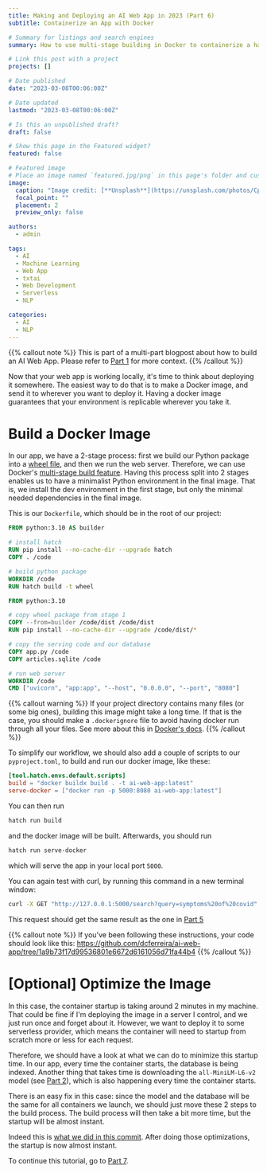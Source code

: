 ```yaml
---
title: Making and Deploying an AI Web App in 2023 (Part 6)
subtitle: Containerize an App with Docker

# Summary for listings and search engines
summary: How to use multi-stage building in Docker to containerize a hatch project with a web app.

# Link this post with a project
projects: []

# Date published
date: "2023-03-08T00:06:00Z"

# Date updated
lastmod: "2023-03-08T00:06:00Z"

# Is this an unpublished draft?
draft: false

# Show this page in the Featured widget?
featured: false

# Featured image
# Place an image named `featured.jpg/png` in this page's folder and customize its options here.
image:
  caption: "Image credit: [**Unsplash**](https://unsplash.com/photos/CpkOjOcXdUY)"
  focal_point: ""
  placement: 2
  preview_only: false

authors:
  - admin

tags:
  - AI
  - Machine Learning
  - Web App
  - txtai
  - Web Development
  - Serverless
  - NLP

categories:
  - AI
  - NLP
---
```


{{% callout note %}}
This is part of a multi-part blogpost about how to build an AI Web App.
Please refer to [Part 1](/post/2023-03-01-ai-web-app) for more context.
{{% /callout %}}

Now that your web app is working locally, it's time to think about deploying it somewhere.
The easiest way to do that is to make a Docker image, and send it to wherever you want to deploy it.
Having a docker image guarantees that your environment is replicable wherever you take it.

# Build a Docker Image

In our app, we have a 2-stage process: first we build our Python package into a [wheel file](https://pythonwheels.com/),
and then we run the web server.
Therefore, we can use Docker's [multi-stage build feature](https://docs.docker.com/build/building/multi-stage/).
Having this process split into 2 stages enables us to have a minimalist Python environment in the final image.
That is, we install the dev environment in the first stage, but only the minimal needed dependencies in the final image.

This is our `Dockerfile`, which should be in the root of our project:

```Dockerfile
FROM python:3.10 AS builder

# install hatch
RUN pip install --no-cache-dir --upgrade hatch
COPY . /code

# build python package
WORKDIR /code
RUN hatch build -t wheel

FROM python:3.10

# copy wheel package from stage 1
COPY --from=builder /code/dist /code/dist
RUN pip install --no-cache-dir --upgrade /code/dist/*

# copy the serving code and our database
COPY app.py /code
COPY articles.sqlite /code

# run web server
WORKDIR /code
CMD ["uvicorn", "app:app", "--host", "0.0.0.0", "--port", "8080"]

```

{{% callout warning %}}
If your project directory contains many files (or some big ones), building this image might take a long time.
If that is the case, you should make a `.dockerignore` file to avoid having docker run through all your files.
See more about this in [Docker's docs](https://docs.docker.com/engine/reference/builder/#dockerignore-file).
{{% /callout %}}

To simplify our workflow, we should also add a couple of scripts to our `pyproject.toml`, to build and run our
docker image, like these:

```toml
[tool.hatch.envs.default.scripts]
build = "docker buildx build . -t ai-web-app:latest"
serve-docker = ["docker run -p 5000:8080 ai-web-app:latest"]
```

You can then run

```bash
hatch run build
```

and the docker image will be built.
Afterwards, you should run

```bash
hatch run serve-docker
```

which will serve the app in your local port `5000`.

You can again test with curl, by running this command in a new terminal window:

```bash
curl -X GET "http://127.0.0.1:5000/search?query=symptoms%20of%20covid"
```

This request should get the same result as the one in [Part 5](/post/2023-03-05-ai-web-app)

{{% callout note %}}
If you've been following these instructions, your code should look like this:
https://github.com/dcferreira/ai-web-app/tree/1a9b73f17d99536801e6672d6161056d71fa44b4
{{% /callout %}}

# \[Optional\] Optimize the Image

In this case, the container startup is taking around 2 minutes in my machine.
That could be fine if I'm deploying the image in a server I control, and we just run once and forget about it.
However, we want to deploy it to some serverless provider, which means the container will need to startup
from scratch more or less for each request.

Therefore, we should have a look at what we can do to minimize this startup time.
In our app, every time the container starts, the database is being indexed.
Another thing that takes time is downloading the `all-MiniLM-L6-v2` model (see [Part 2](/post/2023-03-02-ai-web-app)),
which is also happening every time the container starts.

There is an easy fix in this case: since the model and the database will be the same for all containers
we launch, we should just move these 2 steps to the build process.
The build process will then take a bit more time, but the startup will be almost instant.

Indeed this is [what we did in this commit](https://github.com/dcferreira/ai-web-app/commit/92099b561bc4e8db3d567244cebf2e7eb1a2df56).
After doing those optimizations, the startup is now almost instant.

To continue this tutorial, go to [Part 7](/post/2023-03-07-ai-web-app).
